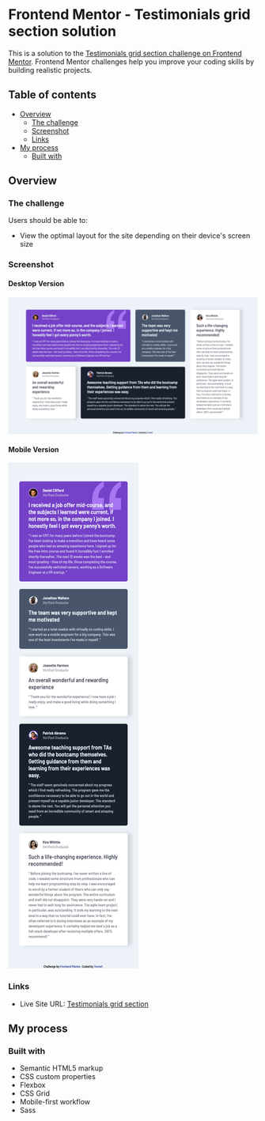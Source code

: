 # Frontend Mentor - Testimonials grid section solution

This is a solution to the [Testimonials grid section challenge on Frontend Mentor](https://www.frontendmentor.io/challenges/testimonials-grid-section-Nnw6J7Un7). Frontend Mentor challenges help you improve your coding skills by building realistic projects. 

## Table of contents

- [Overview](#overview)
  - [The challenge](#the-challenge)
  - [Screenshot](#screenshot)
  - [Links](#links)
- [My process](#my-process)
  - [Built with](#built-with)

## Overview

### The challenge

Users should be able to:

- View the optimal layout for the site depending on their device's screen size

### Screenshot

#### Desktop Version
![](./screenshot-desktop.png)

#### Mobile Version
![](./screenshot-mobile.png)

### Links

- Live Site URL: [Testimonials grid section](https://tomwf.github.io/FEM-testimonials-grid-section-main/)

## My process

### Built with

- Semantic HTML5 markup
- CSS custom properties
- Flexbox
- CSS Grid
- Mobile-first workflow
- Sass
